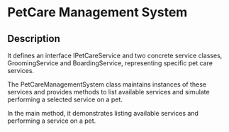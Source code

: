 <h1>PetCare Management System</h1>
<h2>Description</h2>
<p>It defines an interface IPetCareService and two concrete service classes, GroomingService and BoardingService, representing specific pet care services.

The PetCareManagementSystem class maintains instances of these services and provides methods to list available services and simulate performing a selected service on a pet.

In the main method, it demonstrates listing available services and performing a service on a pet.</p>
